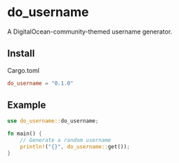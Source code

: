 # do_username

A DigitalOcean-community-themed username generator.

## Install

Cargo.toml
```toml
do_username = "0.1.0"
```
## Example

```rust
use do_username::do_username;

fn main() {
    // Generate a random username
    println!("{}", do_username::get());
}

```

